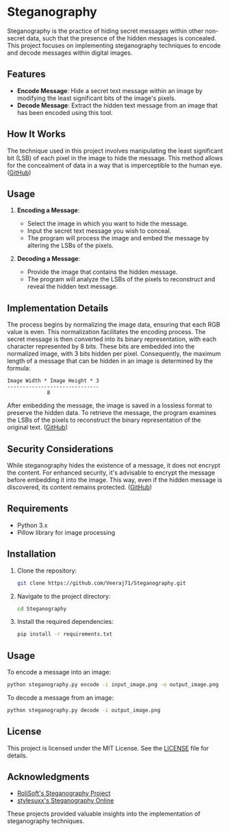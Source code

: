 # Steganography

Steganography is the practice of hiding secret messages within other non-secret data, such that the presence of the hidden messages is concealed. This project focuses on implementing steganography techniques to encode and decode messages within digital images.

## Features

- **Encode Message**: Hide a secret text message within an image by modifying the least significant bits of the image's pixels.
- **Decode Message**: Extract the hidden text message from an image that has been encoded using this tool.

## How It Works

The technique used in this project involves manipulating the least significant bit (LSB) of each pixel in the image to hide the message. This method allows for the concealment of data in a way that is imperceptible to the human eye. ([GitHub](https://github.com/RoliSoft/Steganography/blob/master/README.md?utm_source=chatgpt.com))

## Usage

1. **Encoding a Message**:
   - Select the image in which you want to hide the message.
   - Input the secret text message you wish to conceal.
   - The program will process the image and embed the message by altering the LSBs of the pixels.

2. **Decoding a Message**:
   - Provide the image that contains the hidden message.
   - The program will analyze the LSBs of the pixels to reconstruct and reveal the hidden text message.

## Implementation Details

The process begins by normalizing the image data, ensuring that each RGB value is even. This normalization facilitates the encoding process. The secret message is then converted into its binary representation, with each character represented by 8 bits. These bits are embedded into the normalized image, with 3 bits hidden per pixel. Consequently, the maximum length of a message that can be hidden in an image is determined by the formula:

```
Image Width * Image Height * 3
------------------------------
             8
```

After embedding the message, the image is saved in a lossless format to preserve the hidden data. To retrieve the message, the program examines the LSBs of the pixels to reconstruct the binary representation of the original text. ([GitHub](https://github.com/stylesuxx/steganography/blob/gh-pages/README.md?utm_source=chatgpt.com))

## Security Considerations

While steganography hides the existence of a message, it does not encrypt the content. For enhanced security, it's advisable to encrypt the message before embedding it into the image. This way, even if the hidden message is discovered, its content remains protected. ([GitHub](https://github.com/stylesuxx/steganography/blob/gh-pages/README.md?utm_source=chatgpt.com))

## Requirements

- Python 3.x
- Pillow library for image processing

## Installation

1. Clone the repository:

   ```bash
   git clone https://github.com/Veeraj71/Steganography.git
   ```

2. Navigate to the project directory:

   ```bash
   cd Steganography
   ```

3. Install the required dependencies:

   ```bash
   pip install -r requirements.txt
   ```

## Usage

To encode a message into an image:

```bash
python steganography.py encode -i input_image.png -o output_image.png -m "Your secret message"
```

To decode a message from an image:

```bash
python steganography.py decode -i output_image.png
```

## License

This project is licensed under the MIT License. See the [LICENSE](LICENSE) file for details.

## Acknowledgments

- [RoliSoft's Steganography Project](https://github.com/RoliSoft/Steganography)
- [stylesuxx's Steganography Online](https://github.com/stylesuxx/steganography)

These projects provided valuable insights into the implementation of steganography techniques. 
